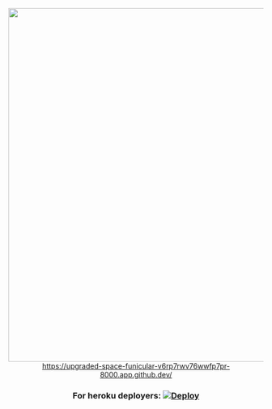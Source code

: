 <div align="center">

<p align="center">
<a href="https://github.com/Denuwan-md/Denuwan-md">
    <img src=https://i.ibb.co/k1RH9bH/1086.jpg"  width="700px                     
# Denuwan-md-v1


   
   
   
   
   
   

##id එක ගනිම්:https://upgraded-space-funicular-v6rp7rwv76wwfp7pr-8000.app.github.dev/
    



### For heroku deployers: [![Deploy](https://www.herokucdn.com/deploy/button.svg)](https://heroku.com/deploy)
